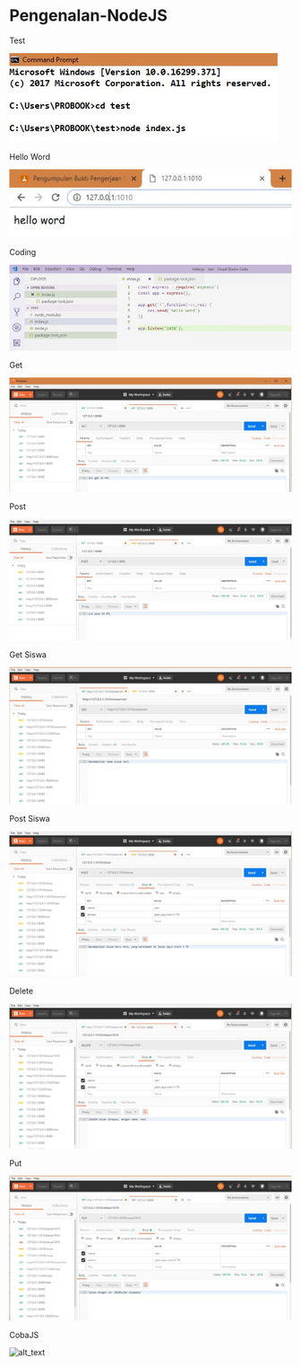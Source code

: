 # Pengenalan-NodeJS

Test

![alt_text](https://github.com/maharani26/Pengenalan-NodeJS/blob/master/1.JPG)

Hello Word

![alt_text](https://github.com/maharani26/Pengenalan-NodeJS/blob/master/2.JPG)


Coding

![alt_text](https://github.com/maharani26/Pengenalan-NodeJS/blob/master/3.JPG)


Get

![alt_text](https://github.com/maharani26/Pengenalan-NodeJS/blob/master/4.JPG)


Post

![alt_text](https://github.com/maharani26/Pengenalan-NodeJS/blob/master/5.JPG)


Get Siswa

![alt_text](https://github.com/maharani26/Pengenalan-NodeJS/blob/master/6.JPG)


Post Siswa

![alt_text](https://github.com/maharani26/Pengenalan-NodeJS/blob/master/7.JPG)


Delete

![alt_text](https://github.com/maharani26/Pengenalan-NodeJS/blob/master/8.JPG)


Put

![alt_text](https://github.com/maharani26/Pengenalan-NodeJS/blob/master/9.JPG)


CobaJS

![alt_text](https://github.com/maharani26/Pengenalan-NodeJS/blob/master/10.JPG)

